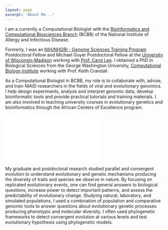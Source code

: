 ```yaml
---
layout: page
excerpt: "About Me..."
---
```


I am a currently a Computational Biologist with the [Bioinformatics and Computational Biosciences Branch](https://www.niaid.nih.gov/research/bioinformatics-computational-biosciences-branch) (BCBB) of the National Institute of Allergy and Infectious Disease.

Formerly, I was an [NIH/NHGRI - Genome Sciences Training Program](https://www.genome.gov/careers-training/NHGRI-Funding-Opportunities-Training-Career-Development/Locations) Postdoctoral Fellow and Michael Guyer Postdoctoral Fellow at the [University of Wisconsin-Madison](https://gstp.wisc.edu/) working with [Prof. Carol Lee](https://carollee.labs.wisc.edu/Lee.html). I obtained a PhD in Biological Sciences from the George Washington University, [Computational Biology Institute](https://cbi.gwu.edu/) working with Prof. Keith Crandall. 

As a Computational Biologist in BCBB, my role is to collaborate with, advise, and train NIAID researchers in the fields of viral and evolutionary genomics. I help design experiments, analyze and interpret genomic data, develop bioinformatic tools and provide practical tutorials and training materials. I am also involved in teaching university courses in evolutionary genetics and bioinformatics through the African Centers of Excellence program.

![](images/draft_manhattan_plot.pdf)

My graduate and postdoctoral research studied parallel and convergent evolution to understand evolutionary and genetic mechanisms producing the diversity of traits and species we observe in nature. By focusing on replicated evolutionary events, one can find general answers to biological questions, increase power to detect important patterns, and assess the predictability of evolutionary change. Studying natural, laboratory, and simulated populations, I used a combination of population and comparative genomic tools to answer questions about evolutionary genetic processes producing phenotypic and molecular diversity. I often used phylogenetic frameworks to detect convergent evolution at various levels and test evolutionary hypothesis using phylogenetic models.


